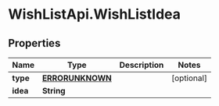# WishListApi.WishListIdea

## Properties
Name | Type | Description | Notes
------------ | ------------- | ------------- | -------------
**type** | [**ERRORUNKNOWN**](ERRORUNKNOWN.md) |  | [optional] 
**idea** | **String** |  | 


